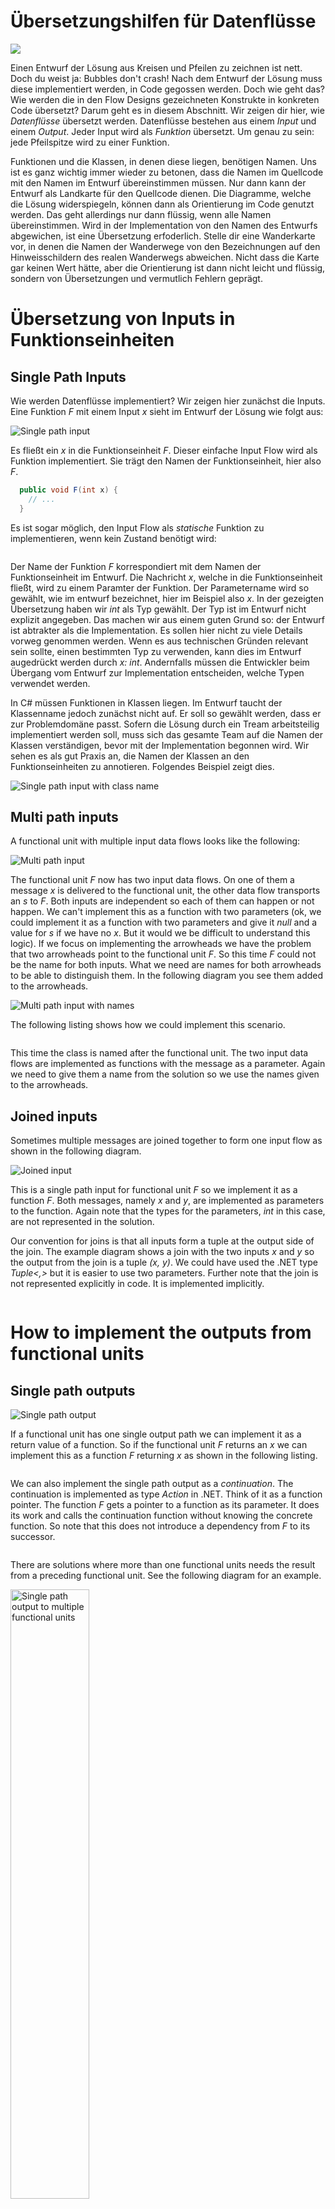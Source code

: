# Übersetzungshilfen für Datenflüsse
![](../../../resources/images/in_arbeit.png)

Einen Entwurf der Lösung aus Kreisen und Pfeilen zu zeichnen ist nett. Doch du weist ja: Bubbles don't crash! Nach dem Entwurf der Lösung muss diese implementiert werden, in Code gegossen werden. Doch wie geht das? Wie werden die in den Flow Designs gezeichneten Konstrukte in konkreten Code übersetzt? Darum geht es in diesem Abschnitt. Wir zeigen dir hier, wie *Datenflüsse* übersetzt werden. Datenflüsse bestehen aus einem *Input* und einem *Output*. Jeder Input wird als *Funktion* übersetzt. Um genau zu sein: jede Pfeilspitze wird zu einer Funktion.

Funktionen und die Klassen, in denen diese liegen, benötigen Namen. Uns ist es ganz wichtig immer wieder zu betonen, dass die Namen im Quellcode mit den Namen im Entwurf übereinstimmen müssen. Nur dann kann der Entwurf als Landkarte für den Quellcode dienen. Die Diagramme, welche die Lösung widerspiegeln, können dann als Orientierung im Code genutzt werden. Das geht allerdings nur dann flüssig, wenn alle Namen übereinstimmen. Wird in der Implementation von den Namen des Entwurfs abgewichen, ist eine Übersetzung erfoderlich. Stelle dir eine Wanderkarte vor, in denen die Namen der Wanderwege von den Bezeichnungen auf den Hinweisschildern des realen Wanderwegs abweichen. Nicht dass die Karte gar keinen Wert hätte, aber die Orientierung ist dann nicht leicht und flüssig, sondern von Übersetzungen und vermutlich Fehlern geprägt.

# Übersetzung von Inputs in Funktionseinheiten
## Single Path Inputs
Wie werden Datenflüsse implementiert? Wir zeigen hier zunächst die Inputs. Eine Funktion *F* mit einem Input *x* sieht im Entwurf der Lösung wie folgt aus:

![Single path input](https://raw.githubusercontent.com/ccdschool/flowdesignorg/master/images/implementation/input/singlepath/diagram1.png)

Es fließt ein *x* in die Funktionseinheit *F*. Dieser einfache Input Flow wird als Funktion implementiert. Sie trägt den Namen der Funktionseinheit, hier also *F*.

```csharp
  public void F(int x) {
    // ...
  }
```

Es ist sogar möglich, den Input Flow als *statische* Funktion zu implementieren, wenn kein Zustand benötigt wird:

<pre url="https://github.com/ccdschool/flowdesignorg/raw/master/source/csharp/implementation/implementation/input/singlepath/AsFunction.cs" range="15-17"></pre>

Der Name der Funktion *F* korrespondiert mit dem Namen der Funktionseinheit im Entwurf. Die Nachricht *x*, welche in die Funktionseinheit fließt, wird zu einem Paramter der Funktion. Der Parametername wird so gewählt, wie im entwurf bezeichnet, hier im Beispiel also *x*. In der gezeigten Übersetzung haben wir *int* als Typ gewählt. Der Typ ist im Entwurf nicht explizit angegeben. Das machen wir aus einem guten Grund so: der Entwurf ist abtrakter als die Implementation. Es sollen hier nicht zu viele Details vorweg genommen werden. Wenn es aus technischen Gründen relevant sein sollte, einen bestimmten Typ zu verwenden, kann dies im Entwurf augedrückt werden durch *x: int*. Andernfalls müssen die Entwickler beim Übergang vom Entwurf zur Implementation entscheiden, welche Typen verwendet werden.

In C# müssen Funktionen in Klassen liegen. Im Entwurf taucht der Klassenname jedoch zunächst nicht auf. Er soll so gewählt werden, dass er zur Problemdomäne passt. Sofern die Lösung durch ein Tream arbeitsteilig implementiert werden soll, muss sich das gesamte Team auf die Namen der Klassen verständigen, bevor mit der Implementation begonnen wird. Wir sehen es als gut Praxis an, die Namen der Klassen an den Funktionseinheiten zu annotieren. Folgendes Beispiel zeigt dies.

![Single path input with class name](https://raw.githubusercontent.com/ccdschool/flowdesignorg/master/images/implementation/input/singlepath/diagram2.png)

## Multi path inputs
A functional unit with multiple input data flows looks like the following:

![Multi path input](https://raw.githubusercontent.com/ccdschool/flowdesignorg/master/images/implementation/input/multipath/diagram1.png)

The functional unit *F* now has two input data flows. On one of them a message *x* is delivered to the functional unit, the other data flow transports an *s* to *F*. Both inputs are independent so each of them can happen or not happen. We can't implement this as a function with two parameters (ok, we could implement it as a function with two parameters and give it *null* and a value for *s* if we have no *x*. But it would we be difficult to understand this logic). If we focus on implementing the arrowheads we have the problem that two arrowheads point to the functional unit *F*. So this time *F* could not be the name for both inputs. What we need are names for both arrowheads to be able to distinguish them. In the following diagram you see them added to the arrowheads.

![Multi path input with names](https://raw.githubusercontent.com/ccdschool/flowdesignorg/master/images/implementation/input/multipath/diagram2.png)

The following listing shows how we could implement this scenario.
<pre url="https://raw.githubusercontent.com/ccdschool/flowdesignorg/master/source/csharp/implementation/implementation/input/multipath/AsClass.cs" mark="7-9,11-13" class=""></pre>

This time the class is named after the functional unit. The two input data flows are implemented as functions with the message as a parameter. Again we need to give them a name from the solution so we use the names given to the arrowheads.

## Joined inputs

Sometimes multiple messages are joined together to form one input flow as shown in the following diagram.

<img src="https://raw.githubusercontent.com/ccdschool/flowdesignorg/master/images/implementation/input/join/diagram1.png" alt="Joined input" />

This is a single path input for functional unit *F* so we implement it as a function *F*. Both messages, namely *x* and *y*, are implemented as parameters to the function. Again note that the types for the parameters, *int* in this case, are not represented in the solution.

Our convention for joins is that all inputs form a tuple at the output side of the join. The example diagram shows a join with the two inputs *x* and *y* so the output from the join is a tuple *(x, y)*. We could have used the .NET type *Tuple&lt;,&gt;* but it is easier to use two parameters. Further note that the join is not represented explicitly in code. It is implemented implicitly.

<pre url="https://raw.githubusercontent.com/ccdschool/flowdesignorg/master/source/csharp/implementation/implementation/input/join/AsFunction.cs" mark="7-9"></pre>

# How to implement the outputs from functional units
## Single path outputs
<img src="https://raw.githubusercontent.com/ccdschool/flowdesignorg/master/images/implementation/output/singlepath/diagram1.png" alt="Single path output" />

If a functional unit has one single output path we can implement it as a return value of a function. So if the functional unit *F* returns an *x* we can implement this as a function *F* returning *x* as shown in the following listing.
<pre url="https://raw.githubusercontent.com/ccdschool/flowdesignorg/master/source/csharp/implementation/implementation/output/singlepath/WithReturn.cs" mark="9" class=""></pre>

We can also implement the single path output as a *continuation*. The continuation is implemented as type *Action* in .NET. Think of it as a function pointer. The function *F* gets a pointer to a function as its parameter. It does its work and calls the continuation function without knowing the concrete function. So note that this does not introduce a dependency from *F* to its successor.

<pre url="https://raw.githubusercontent.com/ccdschool/flowdesignorg/master/source/csharp/implementation/implementation/output/singlepath/WithContinuation.cs" mark="9" class=""></pre>

There are solutions where more than one functional units needs the result from a preceding functional unit. See the following diagram for an example.

<img src="https://raw.githubusercontent.com/ccdschool/flowdesignorg/master/images/implementation/output/singlepath/diagram2.png" alt="Single path output to multiple functional units" width="50%" height="50%" />

In this diagram the output of *F* is consumed by *G* and *H*. We can optimize this by implementing the output of *F* as an event instead of a continuation.

<pre url="https://raw.githubusercontent.com/ccdschool/flowdesignorg/master/source/csharp/implementation/implementation/output/singlepath/WithEvent.cs" mark="9,12" class=""></pre>

Now we can bind multiple successors to the event. Note that the API of this class needs a bit more care from the developer using it. This is because you have to bind something the event *OnResult* before calling the function *F*. If the output path is implemented as a continuation you can't call the function without passing it a continuation. And please note that we don't check the event on *null* before calling it intentionally. This is because F produces an output. We consider it as an error if nothing is bound to the event. So it is good to have the function *F* fail fast if erroneously nothing is bound to the event.

## Multi path outputs

<img src="https://raw.githubusercontent.com/ccdschool/flowdesignorg/master/images/implementation/output/multipath/diagram1.png" alt="Multi path output" />

If a functional unit has more than one output path we cannot implement it as a return value. Instead we can implement it as multiple continuations or with multiple events. The following listing shows how to implement it using multiple continuations passed in as parameters to the function.

<pre url="https://raw.githubusercontent.com/ccdschool/flowdesignorg/master/source/csharp/implementation/implementation/output/multipath/WithContinuation.cs" mark="9-10" class=""></pre>

Sometimes it is easier to use events instead of continuations. This is the case if multiple successors need the input from the functional unit. Implementing this scenario with events is an optimization in contrast to using continuations.

<pre url="https://raw.githubusercontent.com/ccdschool/flowdesignorg/master/source/csharp/implementation/implementation/output/multipath/WithEvent.cs" mark="9-10,13,15" class=""></pre>

&nbsp;

## Optional outputs

Optional output can be expressed by using a star outside the parenthesis as shown in the following diagram. The star means *multiple outputs*, ranging from zero to many. So this includes the optional case where the message either flows one time or doesn't flow at all.

<img src="https://raw.githubusercontent.com/ccdschool/flowdesignorg/master/images/implementation/output/optional/diagram1.png" alt="Optional output" />

To better distinguish an optional data flow from a streamed data flow we use brackets for the optional case like shown in the following diagram.

<img src="https://raw.githubusercontent.com/ccdschool/flowdesignorg/master/images/implementation/output/optional/diagram2.png" alt="Optional output" />

The optional output path cannot be implemented as a *return* value of a function. The return has to take place so we cannot express that it sometimes happens and is omitted other times. So we have two options: we can implement it as a continuation or as an event. The following listing shows the implementation using a continuation.

<pre url="https://raw.githubusercontent.com/ccdschool/flowdesignorg/master/source/csharp/implementation/implementation/output/optional/WithContinuation.cs" mark="9-11" class=""></pre>

If multiple successors are bound to the output we can optimize this by implementing the output path with an event as shown in the following listing.

<pre url="https://raw.githubusercontent.com/ccdschool/flowdesignorg/master/source/csharp/implementation/implementation/output/optional/WithEvent.cs" mark="9-11,14" class=""></pre>

&nbsp;

## Streamed outputs

Streamed outputs are expressed by using the star outside the parenthesis.

<img src="https://raw.githubusercontent.com/ccdschool/flowdesignorg/master/images/implementation/output/optional/diagram1.png" alt="Streamed output" />

Again we can refine this to distinguish it from the optional case by using curly braces as shown in the following diagram.

<img src="https://raw.githubusercontent.com/ccdschool/flowdesignorg/master/images/implementation/output/stream/diagram1.png" alt="Streamed output" />

As with optional output paths we can't implement a streamed output by a returning a value from the function. So we need to use either a continuation or an event. The following listing shows how to implement a streamed output by using a continuation that is passed to the function as a parameter. 

<pre url="https://raw.githubusercontent.com/ccdschool/flowdesignorg/master/source/csharp/implementation/implementation/output/stream/WithContinuation.cs" mark="9-12" class=""></pre>

Please note that we need to define a protocol that signals the successor of the functional unit the end of the stream. The continuation is called for every datum the functional unit produces. But how does the successor know that the last datum was produced? Think of a functional unit that sums up integers. It receives integer by integer and adds each to the sum. But when is the time to deliver the sum to its successor? In the listing shown we use *null* to signal *end-of-stream*.

The following listing shows how to implement the streaming output path with an event.
<pre url="https://raw.githubusercontent.com/ccdschool/flowdesignorg/master/source/csharp/implementation/implementation/output/stream/WithEvent.cs" mark="9-12,15" class=""></pre>

Please note that this is an optimization that is useful if multiple successors need to receive the messages that the functional unit produces.

# Integration

In the preceding chapters we have shown how to implement *input* and *output* data flows. Software systems are build from many functional units that need to be connected according to the solution. In this chapter we show how to implement the connections between functional units.

## Simple data flows (1D)

The following diagram shows a simple data flow consisting of two functional units *F* and *G*.

<img src="https://raw.githubusercontent.com/ccdschool/flowdesignorg/master/images/implementation/integration/diagram1.png" alt="Simple data flow" />

If we implement all input and output data flows as functions and return values then we can call the functions in the order given by the solution and pass the messages produced by one function to the next function as a parameter. The following listing shows how we can implement this flow.

<pre url="https://raw.githubusercontent.com/ccdschool/flowdesignorg/master/source/csharp/implementation/implementation/integration/SimpleDataFlow.cs"></pre>

As you can see we have implemented the flow as a function named *H*. The name *H* is not represented in the solution diagram. This is only the case in the top most flow. All other flows are hierarchical data flows which leads us to the next section.

## Hierarchical data flows (3D)
The following diagram shows the same solution as in the previous section but it contains the functional unit *H*. The flow consisting of *F* and *G* is a refinement of *H*.

<img src="https://raw.githubusercontent.com/ccdschool/flowdesignorg/master/images/implementation/integration/diagram2.png" alt="Hierarchical data flow" />

The listing from the preceding section implements this hierarchical flow. Now lets see how we can implement this flow using continuations.

<pre url="https://raw.githubusercontent.com/ccdschool/flowdesignorg/master/source/csharp/implementation/implementation/integration/HierarchicalWithContinuations.cs"></pre>

Nothing spectacular here. If you connect single input and output flows its not technically necessary to do so by using continuations. So the implementation using continuations instead of return values makes it more complicated as necessary. Before we show examples where it is necessary to use continuations lets look at the same flow implemented using events.

<pre url="https://raw.githubusercontent.com/ccdschool/flowdesignorg/master/source/csharp/implementation/implementation/integration/HierarchicalWithEvents.cs"></pre>

The simple flow although hierarchical lacks some complexity. That comes in if we have branching flows which are discussed in the next section.

## Branching data flows (2D)
If a functional unit has multiple output data flows the flow gets more complex. See the following diagram for an example.

<img src="https://raw.githubusercontent.com/ccdschool/flowdesignorg/master/images/implementation/integration/diagram3.png" alt="Branching data flow" />

Lets see how we can implement this using the simplest possible language elements.

<pre url="https://raw.githubusercontent.com/ccdschool/flowdesignorg/master/source/csharp/implementation/implementation/integration/BranchingDataFlow.cs"></pre>

The operation "If customer has credit" needs to be implemented using continuations because it has multiple output data flows. Both other operations can be implemented as simple functions. Please note that it is necessary that the decision which path to follow has to be done by an operation. This is domain logic so it would be a violation of the IOSP if the functional unit "Checkout" would make the decision. On the other hand it would be a violation of the PoMO if the operation *If customer has credit* would directly call the operations *Checkout with credit card* or *Check out with cash*. The given implementation separates the three aspects of

<ul>
	<li>deciding which checkout method should be chosen,</li>
	<li>checkout with credit card and</li>
	<li>checkout with cash</li>
</ul>

&nbsp;

# Dependencies

&nbsp;

## Instantiation vs Injection

Lets look at the following data flow. It consists of a functional unit *F* that is decomposed into a flow consisting of functional units *A*, *B* and *C*.

<img src="https://raw.githubusercontent.com/ccdschool/flowdesignorg/master/images/implementation/dependencies/diagram1.png" alt="Data flow diagram" />

We can look at the very same solution with a dependency diagram.

<img src="https://raw.githubusercontent.com/ccdschool/flowdesignorg/master/images/implementation/dependencies/diagram2.png" alt="Dependency diagram" />

The dependency diagram shows that functional unit *F* is dependent on *A*, *B* and *C*. If we implement all flows by functions and put them all into the same class our implementation may look like this.

<pre url="https://raw.githubusercontent.com/ccdschool/flowdesignorg/master/source/csharp/implementation/implementation/dependencies/OneClass.cs"></pre>

How can we implement that if the functional units are in different classes?

<pre url="https://raw.githubusercontent.com/ccdschool/flowdesignorg/master/source/csharp/implementation/implementation/dependencies/MultipleClasses.cs"></pre>

Please note that the necessary instances of *A*, *B* and *C* are created by *F* by means of calls to their constructor. Isn't that in violation to the dependency injection principle? Yes we may inject the instances. But what would be the benefit of injecting the instances? We could mock them in automated unit tests and verify that *F* behaves as expected, without calling the real implementations for *A*, *B* and *C*. We need an integration test anyway to make sure that *F*, *A*, *B* and *C* work together in the correct way. Because *F* contains no domain logic but is only responsible for integration we don't need any isolated unit tests for it. The functions *F*, *A*, *B* and *C* correspond to the *IOSP*, the *Integration Operation Segregation Principle* which states that a functional unit may be either an integration or an operation but not both. In the example F is integration whereas *A*, *B* and *C* are operations.

## Resource

&nbsp;

## State

Functional units may have state. We are not into pure functional programming here. So implementing functional units as functions does not mean they should not have state. The following diagram shows a functional unit *Sum* that uses internal state to sum up the value stream.

<img src="https://raw.githubusercontent.com/ccdschool/flowdesignorg/master/images/implementation/dependencies/diagram3.png" alt="Functional unit with state" width="50%" height="50%" />

The following listing shows how to implement this functional unit.

<pre url="https://raw.githubusercontent.com/ccdschool/flowdesignorg/master/source/csharp/implementation/implementation/dependencies/InternalState.cs"></pre>

Please note that the input to the functional unit *Sum* is a stream. That means it is necessary to decide how to recognize the end of stream. The given implementation uses a *Nullable&lt;int&gt;* so that having no value means end of stream.

The following diagram shows a scenario where multiple functional units have to share state in order to work together properly.

<img src="https://raw.githubusercontent.com/ccdschool/flowdesignorg/master/images/implementation/dependencies/diagram4.png" alt="Functional units with shared state in same class" width="50%" height="50%"  />

If it makes sense to implement the functions in the same class we can use class *fields* to represent the shared state as shown in the following listing.

<pre url="https://raw.githubusercontent.com/ccdschool/flowdesignorg/master/source/csharp/implementation/implementation/dependencies/StateInSameClass.cs"></pre>

Here the fields *pageNo* and *lastPageNo* implement the state shared between the four functional units *FirstPage*, *NextPage*, *PrevPage* and *LastPage*.

# Iteration

Oftentimes we have functional units that get a collection of input values and produce a collection of output values. See the following diagram for an example.

<img src="https://raw.githubusercontent.com/ccdschool/flowdesignorg/master/images/implementation/iteration/diagram1.png" alt="Iteration over multiple elements" height="50%" width="50%" />

The functional unit *Convert to strings* gets a collection of *integers* and converts them to *strings*. You may see two aspects:
<ul>
  <li>Iterating over the elements and</li>
  <li>converting one element.</li>
</ul>

A typical implementation looks like this:

<pre url="https://raw.githubusercontent.com/ccdschool/flowdesignorg/master/source/csharp/implementation/implementation/iteration/Iteration.cs"></pre>

The function *Convert_to_strings* (note the plural) is responsible for iterating over the collection. It contains the *foreach* loop. Inside the body of the loop the function *Convert_to_string* (note the singular) is called. So you may visualize this in a dependency diagram as follows:

<img src="https://raw.githubusercontent.com/ccdschool/flowdesignorg/master/images/implementation/iteration/diagram2.png" alt="Dependencies of the iteration" height="50%" width="50%" />

We think it is an implementation detail to decompose the two aspects so that we normally don't show the dependency in the solution diagram. If the developer decides to implement it like this thats ok. For example sometimes it is easier to write unit tests for a function that works on one element instead of a collection of elements.

# Recursion

# Concurrency

## Threads

<h3>Synchronization</h3>

## Actors

<h3>Synchronization</h3>

# Exceptions
